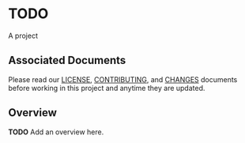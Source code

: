 # **TODO**
A project

## Associated Documents
[chge]: ./CHANGES.md
[cont]: ./CONTRIBUTING.md
[lice]: ./LICENSE.md

Please read our [LICENSE][lice], [CONTRIBUTING][cont], and [CHANGES][chge]
documents before working in this project and anytime they are updated.

## Overview
**TODO** Add an overview here.
